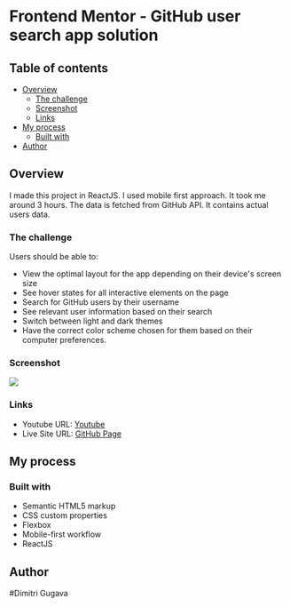 # Frontend Mentor - GitHub user search app solution

## Table of contents

- [Overview](#overview)
  - [The challenge](#the-challenge)
  - [Screenshot](#screenshot)
  - [Links](#links)
- [My process](#my-process)
  - [Built with](#built-with)
- [Author](#author)

## Overview
I made this project in ReactJS. I used mobile first approach. It took me around 3 hours. The data is fetched from GitHub API. It contains actual users data. 
### The challenge

Users should be able to:

- View the optimal layout for the app depending on their device's screen size
- See hover states for all interactive elements on the page
- Search for GitHub users by their username
- See relevant user information based on their search
- Switch between light and dark themes
- Have the correct color scheme chosen for them based on their computer preferences.

### Screenshot

![](./Github.jpg)

### Links

- Youtube URL: [Youtube](https://www.youtube.com/watch?v=nRL5c8G_H2A&ab_channel=Dima-GDev)
- Live Site URL: [GitHub Page](https://git-hub-user-search-app-five.vercel.app/)

## My process

### Built with

- Semantic HTML5 markup
- CSS custom properties
- Flexbox
- Mobile-first workflow
- ReactJS

## Author

#Dimitri Gugava

